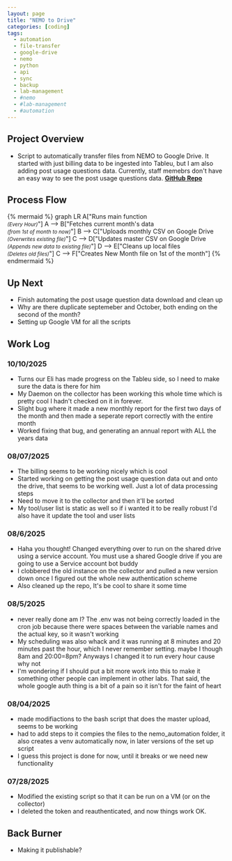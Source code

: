 ```yaml
---
layout: page
title: "NEMO to Drive"
categories: [coding]
tags: 
  - automation
  - file-transfer
  - google-drive
  - nemo
  - python
  - api
  - sync
  - backup
  - lab-management
  - #nemo
  - #lab-management
  - #automation
---
```


## Project Overview
- Script to automatically transfer files from NEMO to Google Drive. It started with just billing data to be ingested into Tableu, but I am also adding post usage questions data. Currently, staff memebrs don't have an easy way to see the post usage questions data. [**GitHub Repo**](https://github.com/SNF-Root/NEMO-VM)

## Process Flow
{% mermaid %}
graph LR
    A["Runs main function<br><small><i>(Every Hour)</i></small>"]
  A --> B["Fetches current month's data<br><small><i>(from 1st of month to now)</i></small>"]
  B --> C["Uploads monthly CSV on Google Drive<br><small><i>(Overwrites existing file)</i></small>"]
  C --> D["Updates master CSV on Google Drive<br><small><i>(Appends new data to existing file)</i></small>"]
  D --> E["Cleans up local files<br><small><i>(Deletes old files)</i></small>"]
  C --> F["Creates New Month file on 1st of the month"]
{% endmermaid %}





## Up Next
- Finish automating the post usage question data download and clean up
- Why are there duplicate septemeber and October, both ending on the second of the month?
- Setting up Google VM for all the scripts

## Work Log

### 10/10/2025
- Turns our Eli has made progress on the Tableu side, so I need to make sure the data is there for him
- My Daemon on the collector has been working this whole time which is pretty cool I hadn't checked on it in forever. 
- Slight bug where it made a new monthly report for the first two days of the month and then made a seperate report correctly with the entire month
- Worked fixing that bug, and generating an annual report with ALL the years data

### 08/07/2025
- The billing seems to be working nicely which is cool
- Started working on getting the post usage question data out and onto the drive, that seems to be working well. Just a lot of data processing steps
- Need to move it to the collector and then it'll be sorted
- My tool/user list is static as well so if i wanted it to be really robust I'd also have it update the tool and user lists

### 08/6/2025
- Haha you thought! Changed everything over to run on the shared drive using a service account. You must use a shared Google drive if you are going to use a Service account bot buddy
- I clobbered the old instance on the collector and pulled a new version down once I figured out the whole new authentication scheme
- Also cleaned up the repo, It's be cool to share it some time

### 08/5/2025
- never really done am I? The .env was not being correctly loaded in the cron job because there were spaces between the variable names and the actual key, so it wasn't working
- My scheduling was also whack and it was running at 8 minutes and 20 minutes past the hour, which I never remember setting. maybe I though 8am and 20:00=8pm? Anyways I changed it to run every hour cause why not
- I'm wondering if I should put a bit more work into this to make it something other people can implement in other labs. That said, the whole google auth thing is a bit of a pain so it isn't for the faint of heart

### 08/04/2025
- made modifiactions to the bash script that does the master upload, seems to be working
- had to add steps to it compies the files to the nemo_automation folder, it also creates a venv automatically now, in later versions of the set up script
- I guess this project is done for now, until it breaks or we need new functionality

### 07/28/2025
- Modified the existing script so that it can be run on a VM (or on the collector)
- I deleted the token and reauthenticated, and now things work OK.

## Back Burner
- Making it publishable?
